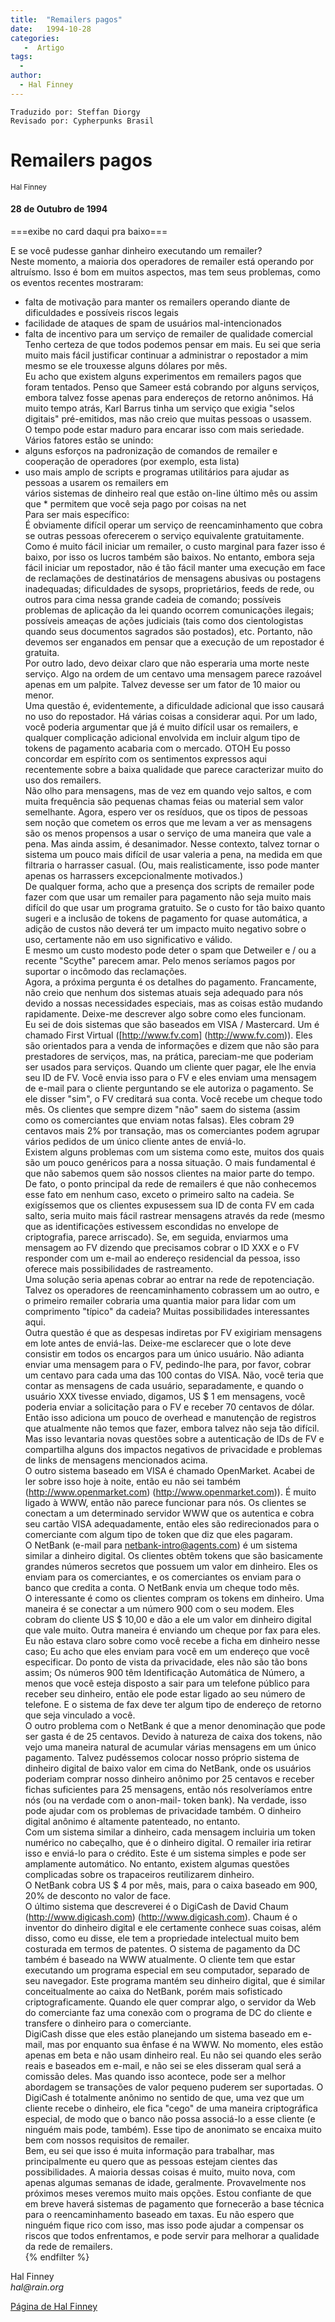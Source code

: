 ```yaml
---
title:  "Remailers pagos"
date:   1994-10-28
categories:
   -  Artigo
tags:
  -
author:
  - Hal Finney
---
```

```
Traduzido por: Steffan Diorgy 
Revisado por: Cypherpunks Brasil
```


# Remailers pagos  
<small>Hal Finney</small>  

#### 28 de Outubro de 1994

===exibe no card daqui pra baixo===

E se você pudesse ganhar dinheiro executando um remailer?  
Neste momento, a maioria dos operadores de remailer está operando por altruísmo. Isso é bom em muitos aspectos, mas tem seus problemas, como os eventos recentes mostraram:  
* falta de motivação para manter os remailers operando diante de dificuldades e possíveis riscos legais  
* facilidade de ataques de spam de usuários mal-intencionados  
* falta de incentivo para um serviço de remailer de qualidade comercial  
Tenho certeza de que todos podemos pensar em mais. Eu sei que seria muito mais fácil justificar continuar a administrar o repostador a mim mesmo se ele trouxesse alguns dólares por mês.  
Eu acho que existem alguns experimentos em remailers pagos que foram tentados. Penso que Sameer está cobrando por alguns serviços, embora talvez fosse apenas para endereços de retorno anônimos. Há muito tempo atrás, Karl Barrus tinha um serviço que exigia "selos digitais" pré-emitidos, mas não creio que muitas pessoas o usassem.  
O tempo pode estar maduro para encarar isso com mais seriedade. Vários fatores estão se unindo:  
* alguns esforços na padronização de comandos de remailer e cooperação de operadores (por exemplo, esta lista)  
* uso mais amplo de scripts e programas utilitários para ajudar as pessoas a usarem os remailers em  
vários sistemas de dinheiro real que estão on-line último mês ou assim que * permitem que você seja pago por coisas na net  
Para ser mais específico:  
É obviamente difícil operar um serviço de reencaminhamento que cobra se outras pessoas oferecerem o serviço equivalente gratuitamente. Como é muito fácil iniciar um remailer, o custo marginal para fazer isso é baixo, por isso os lucros também são baixos. No entanto, embora seja fácil iniciar um repostador, não é tão fácil manter uma execução em face de reclamações de destinatários de mensagens abusivas ou postagens inadequadas; dificuldades de sysops, proprietários, feeds de rede, ou outros para cima nessa grande cadeia de comando; possíveis problemas de aplicação da lei quando ocorrem comunicações ilegais; possíveis ameaças de ações judiciais (tais como dos cientologistas quando seus documentos sagrados são postados), etc. Portanto, não devemos ser enganados em pensar que a execução de um repostador é gratuita.  
Por outro lado, devo deixar claro que não esperaria uma morte neste serviço. Algo na ordem de um centavo uma mensagem parece razoável apenas em um palpite. Talvez devesse ser um fator de 10 maior ou menor.  
Uma questão é, evidentemente, a dificuldade adicional que isso causará no uso do repostador. Há várias coisas a considerar aqui. Por um lado, você poderia argumentar que já é muito difícil usar os remailers, e qualquer complicação adicional envolvida em incluir algum tipo de tokens de pagamento acabaria com o mercado. OTOH Eu posso concordar em espírito com os sentimentos expressos aqui recentemente sobre a baixa qualidade que parece caracterizar muito do uso dos remailers.  
Não olho para mensagens, mas de vez em quando vejo saltos, e com muita frequência são pequenas chamas feias ou material sem valor semelhante. Agora, espero ver os resíduos, que os tipos de pessoas sem noção que cometem os erros que me levam a ver as mensagens são os menos propensos a usar o serviço de uma maneira que vale a pena. Mas ainda assim, é desanimador. Nesse contexto, talvez tornar o sistema um pouco mais difícil de usar valeria a pena, na medida em que filtraria o harrasser casual. (Ou, mais realisticamente, isso pode manter apenas os harrassers excepcionalmente motivados.)  
De qualquer forma, acho que a presença dos scripts de remailer pode fazer com que usar um remailer para pagamento não seja muito mais difícil do que usar um programa gratuito. Se o custo for tão baixo quanto sugeri e a inclusão de tokens de pagamento for quase automática, a adição de custos não deverá ter um impacto muito negativo sobre o uso, certamente não em uso significativo e válido.  
E mesmo um custo modesto pode deter o spam que Detweiler e / ou a recente "Scythe" parecem amar. Pelo menos seríamos pagos por suportar o incômodo das reclamações.  
Agora, a próxima pergunta é os detalhes do pagamento. Francamente, não creio que nenhum dos sistemas atuais seja adequado para nós devido a nossas necessidades especiais, mas as coisas estão mudando rapidamente. Deixe-me descrever algo sobre como eles funcionam.  
Eu sei de dois sistemas que são baseados em VISA / Mastercard. Um é chamado First Virtual ([http://www.fv.com] (http://www.fv.com)). Eles são orientados para a venda de informações e dizem que não são para prestadores de serviços, mas, na prática, pareciam-me que poderiam ser usados ​​para serviços. Quando um cliente quer pagar, ele lhe envia seu ID de FV. Você envia isso para o FV e eles enviam uma mensagem de e-mail para o cliente perguntando se ele autoriza o pagamento. Se ele disser "sim", o FV creditará sua conta. Você recebe um cheque todo mês. Os clientes que sempre dizem "não" saem do sistema (assim como os comerciantes que enviam notas falsas). Eles cobram 29 centavos mais 2% por transação, mas os comerciantes podem agrupar vários pedidos de um único cliente antes de enviá-lo.  
Existem alguns problemas com um sistema como este, muitos dos quais são um pouco genéricos para a nossa situação. O mais fundamental é que não sabemos quem são nossos clientes na maior parte do tempo. De fato, o ponto principal da rede de remailers é que não conhecemos esse fato em nenhum caso, exceto o primeiro salto na cadeia. Se exigíssemos que os clientes expusessem sua ID de conta FV em cada salto, seria muito mais fácil rastrear mensagens através da rede (mesmo que as identificações estivessem escondidas no envelope de criptografia, parece arriscado). Se, em seguida, enviarmos uma mensagem ao FV dizendo que precisamos cobrar o ID XXX e o FV responder com um e-mail ao endereço residencial da pessoa, isso oferece mais possibilidades de rastreamento.  
Uma solução seria apenas cobrar ao entrar na rede de repotenciação. Talvez os operadores de reencaminhamento cobrassem um ao outro, e o primeiro remailer cobraria uma quantia maior para lidar com um comprimento "típico" da cadeia? Muitas possibilidades interessantes aqui.  
Outra questão é que as despesas indiretas por FV exigiriam mensagens em lote antes de enviá-las. Deixe-me esclarecer que o lote deve consistir em todos os encargos para um único usuário. Não adianta enviar uma mensagem para o FV, pedindo-lhe para, por favor, cobrar um centavo para cada uma das 100 contas do VISA. Não, você teria que contar as mensagens de cada usuário, separadamente, e quando o usuário XXX tivesse enviado, digamos, US $ 1 em mensagens, você poderia enviar a solicitação para o FV e receber 70 centavos de dólar.  
Então isso adiciona um pouco de overhead e manutenção de registros que atualmente não temos que fazer, embora talvez não seja tão difícil. Mas isso levantaria novas questões sobre a autenticação de IDs de FV e compartilha alguns dos impactos negativos de privacidade e problemas de links de mensagens mencionados acima.  
O outro sistema baseado em VISA é chamado OpenMarket. Acabei de ler sobre isso hoje à noite, então eu não sei também (http://www.openmarket.com) (http://www.openmarket.com)). É muito ligado à WWW, então não parece funcionar para nós. Os clientes se conectam a um determinado servidor WWW que os autentica e cobra seu cartão VISA adequadamente, então eles são redirecionados para o comerciante com algum tipo de token que diz que eles pagaram.  
O NetBank (e-mail para netbank-intro@agents.com) é um sistema similar a dinheiro digital. Os clientes obtêm tokens que são basicamente grandes números secretos que possuem um valor em dinheiro. Eles os enviam para os comerciantes, e os comerciantes os enviam para o banco que credita a conta. O NetBank envia um cheque todo mês.  
O interessante é como os clientes compram os tokens em dinheiro. Uma maneira é se conectar a um número 900 com o seu modem. Eles cobram do cliente US $ 10,00 e dão a ele um valor em dinheiro digital que vale muito. Outra maneira é enviando um cheque por fax para eles. Eu não estava claro sobre como você recebe a ficha em dinheiro nesse caso; Eu acho que eles enviam para você em um endereço que você especificar. Do ponto de vista da privacidade, eles não são tão bons assim; Os números 900 têm Identificação Automática de Número, a menos que você esteja disposto a sair para um telefone público para receber seu dinheiro, então ele pode estar ligado ao seu número de telefone. E o sistema de fax deve ter algum tipo de endereço de retorno que seja vinculado a você.  
O outro problema com o NetBank é que a menor denominação que pode ser gasta é de 25 centavos. Devido à natureza de caixa dos tokens, não vejo uma maneira natural de acumular várias mensagens em um único pagamento. Talvez pudéssemos colocar nosso próprio sistema de dinheiro digital de baixo valor em cima do NetBank, onde os usuários poderiam comprar nosso dinheiro anônimo por 25 centavos e receber fichas suficientes para 25 mensagens, então nós resolveríamos entre nós (ou na verdade com o anon-mail- token bank). Na verdade, isso pode ajudar com os problemas de privacidade também. O dinheiro digital anônimo é altamente patenteado, no entanto.  
Com um sistema similar a dinheiro, cada mensagem incluiria um token numérico no cabeçalho, que é o dinheiro digital. O remailer iria retirar isso e enviá-lo para o crédito. Este é um sistema simples e pode ser amplamente automático. No entanto, existem algumas questões complicadas sobre os trapaceiros reutilizarem dinheiro.  
O NetBank cobra US $ 4 por mês, mais, para o caixa baseado em 900, 20% de desconto no valor de face.  
O último sistema que descreverei é o DigiCash de David Chaum (http://www.digicash.com) (http://www.digicash.com). Chaum é o inventor do dinheiro digital e ele certamente conhece suas coisas, além disso, como eu disse, ele tem a propriedade intelectual muito bem costurada em termos de patentes. O sistema de pagamento da DC também é baseado na WWW atualmente. O cliente tem que estar executando um programa especial em seu computador, separado de seu navegador. Este programa mantém seu dinheiro digital, que é similar conceitualmente ao caixa do NetBank, porém mais sofisticado criptograficamente. Quando ele quer comprar algo, o servidor da Web do comerciante faz uma conexão com o programa de DC do cliente e transfere o dinheiro para o comerciante.  
DigiCash disse que eles estão planejando um sistema baseado em e-mail, mas por enquanto sua ênfase é na WWW. No momento, eles estão apenas em beta e não usam dinheiro real. Eu não sei quando eles serão reais e baseados em e-mail, e não sei se eles disseram qual será a comissão deles. Mas quando isso acontece, pode ser a melhor abordagem se transações de valor pequeno puderem ser suportadas. O DigiCash é totalmente anônimo no sentido de que, uma vez que um cliente recebe o dinheiro, ele fica "cego" de uma maneira criptográfica especial, de modo que o banco não possa associá-lo a esse cliente (e ninguém mais pode, também). Esse tipo de anonimato se encaixa muito bem com nossos requisitos de remailer.  
Bem, eu sei que isso é muita informação para trabalhar, mas principalmente eu quero que as pessoas estejam cientes das possibilidades. A maioria dessas coisas é muito, muito nova, com apenas algumas semanas de idade, geralmente. Provavelmente nos próximos meses veremos muito mais opções. Estou confiante de que em breve haverá sistemas de pagamento que fornecerão a base técnica para o reencaminhamento baseado em taxas. Eu não espero que ninguém fique rico com isso, mas isso pode ajudar a compensar os riscos que todos enfrentamos, e pode servir para melhorar a qualidade da rede de remailers.  
{% endfilter %}

Hal Finney  
_hal@rain.org_

[Página de Hal Finney](http://web.archive.org/web/20130624115154/http://finney.org/~hal/home.html)

